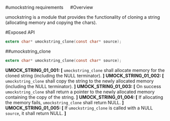 ﻿#umockstring requirements
 
#Overview

umockstring is a module that provides the functionality of cloning a string (allocating memory and copying the chars).

#Exposed API

```c
extern char* umockstring_clone(const char* source);
```

##umockstring_clone

```c
extern char* umockstring_clone(const char* source);
```

**UMOCK_STRING_01_001: [** `umockstring_clone` shall allocate memory for the cloned string (including the NULL terminator). **]**
**UMOCK_STRING_01_002: [** `umockstring_clone` shall copy the string to the newly allocated memory (including the NULL terminator). **]**
**UMOCK_STRING_01_003: [** On success `umockstring_clone` shall return a pointer to the newly allocated memory containing the copy of the string. **]**
**UMOCK_STRING_01_004: [** If allocating the memory fails, `umockstring_clone` shall return NULL. **]**
**UMOCK_STRING_01_005: [** If `umockstring_clone` is called with a NULL `source`, it shall return NULL. **]**


